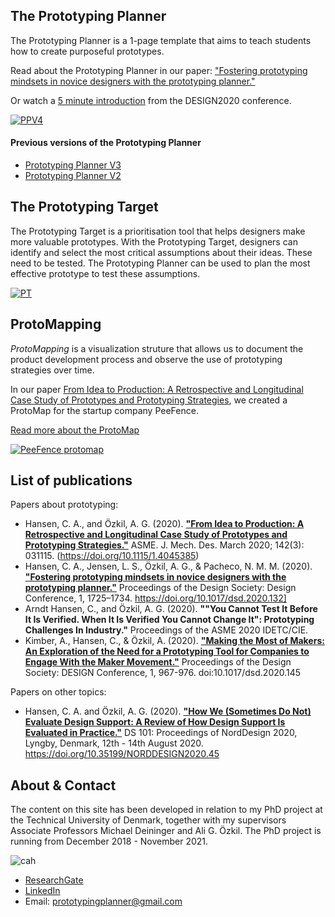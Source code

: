 ## The Prototyping Planner

The Prototyping Planner is a 1-page template that aims to teach students how to create purposeful prototypes.

Read about the Prototyping Planner in our paper: ["Fostering prototyping mindsets in novice designers with the prototyping planner."](https://www.cambridge.org/core/journals/proceedings-of-the-design-society-design-conference/article/fostering-prototyping-mindsets-in-novice-designers-with-the-prototyping-planner/14295BDBAC31101B6182D9B161538B2E)

Or watch a [5 minute introduction](https://drive.google.com/file/d/1QXjX6G2TyjkqOLADj2M4slvVEMj7VaAe/view?usp=sharing) from the DESIGN2020 conference.

[![PPV4](prototypingplanner.github.io/PrototypingPlannerV4.2.jpg)](prototypingplanner.github.io/PrototypingPlanner_V4.2.pdf)

#### Previous versions of the Prototyping Planner
- [Prototyping Planner V3](prototypingplanner.github.io/PrototypingPlanner_V3.pdf)
- [Prototyping Planner V2](prototypingplanner.github.io/PrototypingPlanner_V2.pdf)

## The Prototyping Target

The Prototyping Target is a prioritisation tool that helps designers make more valuable prototypes.
With the Prototyping Target, designers can identify and select the most critical assumptions about their ideas. These need to be tested. The Prototyping Planner can be used to plan the most effective prototype to test these assumptions. 

[![PT](prototypingplanner.github.io/PrototypingTarget_V1.jpg)](prototypingplanner.github.io/PrototypingTarget_V1.pdf)

## ProtoMapping

*ProtoMapping* is a visualization struture that allows us to document the product development process and observe the use of prototyping strategies over time.

In our paper [From Idea to Production: A Retrospective and Longitudinal Case Study of Prototypes and Prototyping Strategies](https://asmedigitalcollection.asme.org/mechanicaldesign/article/142/3/031115/1066327/From-Idea-to-Production-A-Retrospective-and), we created a ProtoMap for the startup company PeeFence.

<a href="prototypingplanner.github.io/protomapping.html">Read more about the ProtoMap</a>

[![PeeFence protomap](prototypingplanner.github.io/PeeFence_protomap.jpg)](prototypingplanner.github.io/PeeFence_protomap.pdf)


## List of publications

Papers about prototyping:

- Hansen, C. A., and Özkil, A. G. (2020). [**"From Idea to Production: A Retrospective and Longitudinal Case Study of Prototypes and Prototyping Strategies."**](https://asmedigitalcollection.asme.org/mechanicaldesign/article/142/3/031115/1066327/From-Idea-to-Production-A-Retrospective-and) ASME. J. Mech. Des. March 2020; 142(3): 031115. (https://doi.org/10.1115/1.4045385)
- Hansen, C. A., Jensen, L. S., Özkil, A. G., & Pacheco, N. M. M. (2020). [**"Fostering prototyping mindsets in novice designers with the prototyping planner."**](https://www.cambridge.org/core/journals/proceedings-of-the-design-society-design-conference/article/fostering-prototyping-mindsets-in-novice-designers-with-the-prototyping-planner/14295BDBAC31101B6182D9B161538B2E) Proceedings of the Design Society: Design Conference, 1, 1725–1734. https://doi.org/10.1017/dsd.2020.132]
- Arndt Hansen, C., and Özkil, A. G. (2020). **""You Cannot Test It Before It Is Verified. When It Is Verified You Cannot Change It": Prototyping Challenges In Industry."** Proceedings of the ASME 2020 IDETC/CIE.
- Kimber, A., Hansen, C., & Özkil, A. (2020). [**"Making the Most of Makers: An Exploration of the Need for a Prototyping Tool for Companies to Engage With the Maker Movement."**](https://www.cambridge.org/core/journals/proceedings-of-the-design-society-design-conference/article/making-the-most-of-makers-an-exploration-of-the-need-for-a-prototyping-tool-for-companies-to-engage-with-the-maker-movement/4F9415B5F40F650458B3F52D172EAF2F) Proceedings of the Design Society: DESIGN Conference, 1, 967-976. doi:10.1017/dsd.2020.145

Papers on other topics:
- Hansen, C. A. and Özkil, A. G. (2020). [**"How We (Sometimes Do Not) Evaluate Design Support: A Review of How Design Support Is Evaluated in Practice."**](https://www.designsociety.org/publication/42545/How+We+%28Sometimes+Do+Not%29+Evaluate+Design+Support%3A+A+Review+of+How+Design+Support+Is+Evaluated+in+Practice) DS 101: Proceedings of NordDesign 2020, Lyngby, Denmark, 12th - 14th August 2020. https://doi.org/10.35199/NORDDESIGN2020.45


## About & Contact

The content on this site has been developed in relation to my PhD project at the Technical University of Denmark, together with my supervisors Associate Professors Michael Deininger and Ali G. Özkil. 
The PhD project is running from December 2018 - November 2021.

![cah](prototypingplanner.github.io/cah.png)
- [ResearchGate](https://www.researchgate.net/profile/Camilla_Hansen25?ev=hdr_xprf&_sg=7dPyj_ApPb7PBPN93QggOFY4CapBeqzCxBHTW_ESMQsn-WhhJGK8RIoN3Ytgyf_v_2cNSm3mto9weB-lpnbPPdqK)
- [LinkedIn](https://www.linkedin.com/in/camilla-arndt-hansen/)
- Email: prototypingplanner@gmail.com

